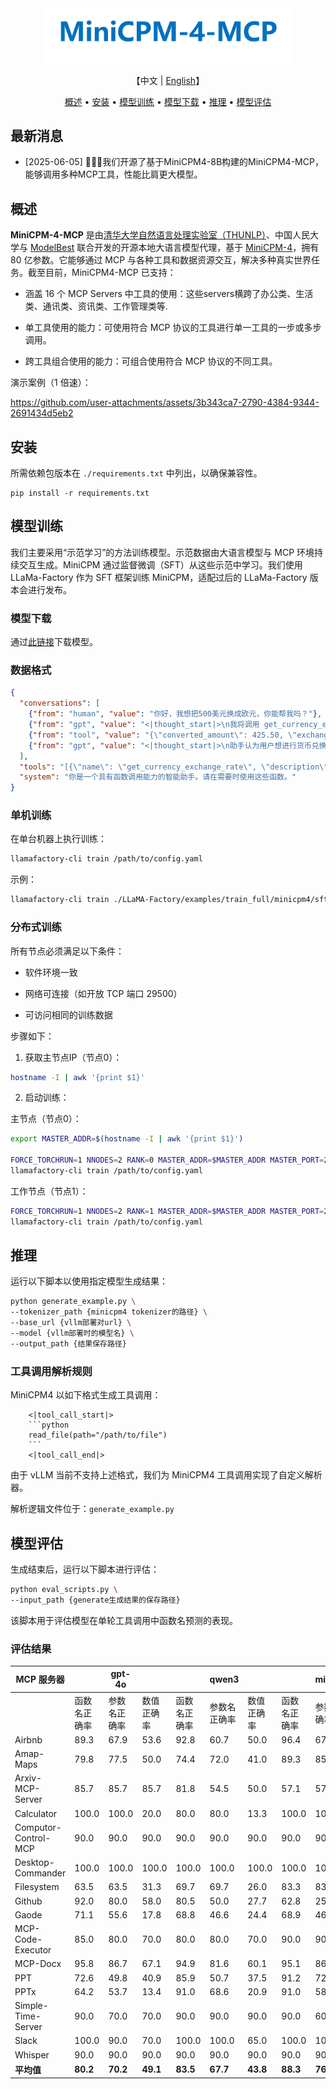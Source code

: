 <div align="center">
  <img src="./assets/logo.png" alt="MiniCPM-4-MCP 标志" width="400em"></img>
</div>

<p align="center">
    【中文 | <a href="README_en.md">English</a>】
</p>

<p align="center">
  <a href="#概述">概述</a> •
  <a href="#安装">安装</a> •
  <a href="#模型训练">模型训练</a> •
  <a href="https://huggingface.co/openbmb/MiniCPM4-MCP">模型下载</a> •
  <a href="#推理">推理</a> •
  <a href="#模型评估">模型评估</a>
</p>

## 最新消息

* [2025-06-05] 🚀🚀🚀我们开源了基于MiniCPM4-8B构建的MiniCPM4-MCP，能够调用多种MCP工具，性能比肩更大模型。

## 概述

**MiniCPM-4-MCP** 是由[清华大学自然语言处理实验室（THUNLP）](https://nlp.csai.tsinghua.edu.cn)、中国人民大学与 [ModelBest](https://modelbest.cn/en) 联合开发的开源本地大语言模型代理，基于 [MiniCPM-4](https://huggingface.co/openbmb/MiniCPM4-8B)，拥有 80 亿参数。它能够通过 MCP 与各种工具和数据资源交互，解决多种真实世界任务。截至目前，MiniCPM4-MCP 已支持：

- 涵盖 16 个 MCP Servers 中工具的使用：这些servers横跨了办公类、生活类、通讯类、资讯类、工作管理类等.

- 单工具使用的能力：可使用符合 MCP 协议的工具进行单一工具的一步或多步调用。

- 跨工具组合使用的能力：可组合使用符合 MCP 协议的不同工具。


演示案例（1 倍速）：


https://github.com/user-attachments/assets/3b343ca7-2790-4384-9344-2691434d5eb2




## 安装

所需依赖包版本在 `./requirements.txt` 中列出，以确保兼容性。

```
pip install -r requirements.txt
```


## 模型训练

我们主要采用“示范学习”的方法训练模型。示范数据由大语言模型与 MCP 环境持续交互生成。MiniCPM 通过监督微调（SFT）从这些示范中学习。我们使用 LLaMa-Factory 作为 SFT 框架训练 MiniCPM，适配过后的 LLaMa-Factory 版本会进行发布。

### 模型下载

通过[此链接](https://huggingface.co/openbmb/MiniCPM4-MCP)下载模型。

### 数据格式

```json
{
  "conversations": [
    {"from": "human", "value": "你好，我想把500美元换成欧元，你能帮我吗？"}, 
    {"from": "gpt", "value": "<|thought_start|>\n我将调用 get_currency_exchange_rate 函数将 500 美元兑换成欧元。\n<|thought_end|>\n<|tool_call_start|>\n```python\nget_currency_exchange_rate(from_currency=\"USD\",to_currency=\"EUR\",amount=500)\n```\n<|tool_call_end|>\n"}, 
    {"from": "tool", "value": "{\"converted_amount\": 425.50, \"exchange_rate\": 0.851}"}, 
    {"from": "gpt", "value": "<|thought_start|>\n助手认为用户想进行货币兑换，这是可以通过 get_currency_exchange_rate 函数完成的，并已获得执行该函数所需的参数。\n<|thought_end|>\n当然，500 美元大约可兑换为 425.50 欧元。当前汇率为 0.851。"}
  ], 
  "tools": "[{\"name\": \"get_currency_exchange_rate\", \"description\": \"获取两种货币之间的汇率\", \"parameters\": {\"type\": \"object\", \"properties\": {\"from_currency\": {\"type\": \"string\", \"description\": \"原始货币\"}, \"to_currency\": {\"type\": \"string\", \"description\": \"目标货币\"}, \"amount\": {\"type\": \"number\", \"description\": \"兑换金额\"}}, \"required\": [\"from_currency\", \"to_currency\", \"amount\"]}}, {\"name\": \"generate_random_password\", \"description\": \"生成符合特定要求的随机密码\", \"parameters\": {\"type\": \"object\", \"properties\": {\"length\": {\"type\": \"integer\", \"description\": \"密码长度\"}, \"include_numbers\": {\"type\": \"boolean\", \"description\": \"是否包含数字\"}, \"include_symbols\": {\"type\": \"boolean\", \"description\": \"是否包含符号\"}}, \"required\": [\"length\"]}}]", 
  "system": "你是一个具有函数调用能力的智能助手。请在需要时使用这些函数。"
}
```

### 单机训练

在单台机器上执行训练：

```bash
llamafactory-cli train /path/to/config.yaml
```

示例：

```bash
llamafactory-cli train ./LLaMA-Factory/examples/train_full/minicpm4/sft.yaml
```

### 分布式训练

所有节点必须满足以下条件：

- 软件环境一致

- 网络可连接（如开放 TCP 端口 29500）

- 可访问相同的训练数据

步骤如下：

1. 获取主节点IP（节点0）：

```bash
hostname -I | awk '{print $1}'
```

2. 启动训练：


主节点（节点0）：

```bash
export MASTER_ADDR=$(hostname -I | awk '{print $1}')

FORCE_TORCHRUN=1 NNODES=2 RANK=0 MASTER_ADDR=$MASTER_ADDR MASTER_PORT=29500 \
llamafactory-cli train /path/to/config.yaml
```

工作节点（节点1）：

```bash
FORCE_TORCHRUN=1 NNODES=2 RANK=1 MASTER_ADDR=$MASTER_ADDR MASTER_PORT=29500 \
llamafactory-cli train /path/to/config.yaml
```

## 推理

运行以下脚本以使用指定模型生成结果：

```bash
python generate_example.py \
--tokenizer_path {minicpm4 tokenizer的路径} \
--base_url {vllm部署对url} \
--model {vllm部署时的模型名} \
--output_path {结果保存路径}
```


### 工具调用解析规则

MiniCPM4 以如下格式生成工具调用：

```
    <|tool_call_start|>
    ```python 
    read_file(path="/path/to/file")
    ```
    <|tool_call_end|>
```

由于 vLLM 当前不支持上述格式，我们为 MiniCPM4 工具调用实现了自定义解析器。

解析逻辑文件位于：`generate_example.py`

## 模型评估

生成结束后，运行以下脚本进行评估：

```bash
python eval_scripts.py \
--input_path {generate生成结果的保存路径}
```

该脚本用于评估模型在单轮工具调用中函数名预测的表现。

### 评估结果

| MCP 服务器             |          | gpt-4o   |          |          | qwen3    |          |          | minicpm4 |          |
| -------------------- | -------- | -------- | -------- | -------- | -------- | -------- | -------- | -------- | -------- |
|                      | 函数名正确率   | 参数名正确率    | 数值正确率    | 函数名正确率   | 参数名正确率    | 数值正确率    | 函数名正确率   | 参数名正确率    | 数值正确率    |
| Airbnb                | 89.3           | 67.9         | 53.6         | 92.8          | 60.7         | 50.0         | 96.4           | 67.9         | 50.0         |
| Amap-Maps             | 79.8           | 77.5         | 50.0         | 74.4          | 72.0         | 41.0         | 89.3           | 85.7         | 39.9         |
| Arxiv-MCP-Server      | 85.7           | 85.7         | 85.7         | 81.8          | 54.5         | 50.0         | 57.1           | 57.1         | 52.4         |
| Calculator            | 100.0          | 100.0        | 20.0         | 80.0          | 80.0         | 13.3         | 100.0          | 100.0        | 6.67         |
| Computor-Control-MCP  | 90.0           | 90.0         | 90.0         | 90.0          | 90.0         | 90.0         | 90.0           | 90.0         | 86.7         |
| Desktop-Commander     | 100.0          | 100.0        | 100.0        | 100.0         | 100.0        | 100.0        | 100.0          | 100.0        | 100.0        |
| Filesystem            | 63.5           | 63.5         | 31.3         | 69.7          | 69.7         | 26.0         | 83.3           | 83.3         | 42.7         |
|Github | 92.0 | 80.0 | 58.0 | 80.5 | 50.0 | 27.7 | 62.8 | 25.7 | 17.1 |
| Gaode                 | 71.1           | 55.6         | 17.8         | 68.8          | 46.6         | 24.4         | 68.9           | 46.7         | 15.6         |
| MCP-Code-Executor     | 85.0           | 80.0         | 70.0         | 80.0          | 80.0         | 70.0         | 90.0           | 90.0         | 65.0         |
| MCP-Docx              | 95.8           | 86.7         | 67.1         | 94.9          | 81.6         | 60.1         | 95.1           | 86.6         | 76.1         |
| PPT                   | 72.6           | 49.8         | 40.9         | 85.9          | 50.7         | 37.5         | 91.2           | 72.1         | 56.7         |
| PPTx                  | 64.2           | 53.7         | 13.4         | 91.0          | 68.6         | 20.9         | 91.0           | 58.2         | 26.9         |
| Simple-Time-Server    | 90.0           | 70.0         | 70.0         | 90.0          | 90.0         | 90.0         | 90.0           | 60.0         | 60.0         |
| Slack                 | 100.0          | 90.0         | 70.0         | 100.0         | 100.0        | 65.0         | 100.0          | 100.0        | 100.0        |
| Whisper               | 90.0           | 90.0         | 90.0         | 90.0          | 90.0         | 90.0         | 90.0           | 90.0         | 30.0         |
| **平均值**              | **80.2**       | **70.2**     | **49.1**     | **83.5**      | **67.7**     | **43.8**     | **88.3**       | **76.1**     | **51.2**     |


